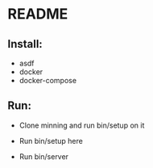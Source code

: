 # README

## Install:

* asdf
* docker 
* docker-compose

## Run:

* Clone minning and run bin/setup on it

* Run bin/setup here

* Run bin/server
